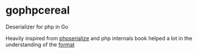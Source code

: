 # gophpcereal
Deserializer for php in Go

Heavily inspired from [phpserialize](https://github.com/mitsuhiko/phpserialize) and php internals book helped a lot in the understanding of the 
[format](http://www.phpinternalsbook.com/classes_objects/serialization.html)
